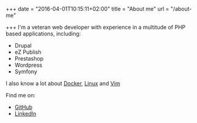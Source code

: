 +++
date = "2016-04-01T10:15:11+02:00"
title = "About me"
url = "/about-me"

+++
I'm a veteran web developer with experience in a multitude of PHP based applications, including:

 * Drupal
 * eZ Publish
 * Prestashop
 * Wordpress
 * Symfony

I also know a lot about [Docker](https://github.com/henrik-farre/docker), [Linux](/Categories/linux/) and [Vim](https://github.com/henrik-farre/vimrc)

Find me on:

 * <i class='fa fa-github'></i> [GitHub](https://github.com/henrik-farre)
 * <i class='fa fa-linkedin'></i> [LinkedIn](https://dk.linkedin.com/in/henrikfarre)


